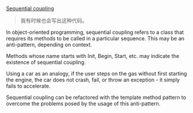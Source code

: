 [Sequential coupling](https://en.wikipedia.org/wiki/Sequential_coupling)

> 我有时候也会写出这种代码。

In object-oriented programming, sequential coupling refers to a class that requires its methods to be called in a particular sequence. This may be an anti-pattern, depending on context.

Methods whose name starts with Init, Begin, Start, etc. may indicate the existence of sequential coupling.

Using a car as an analogy, if the user steps on the gas without first starting the engine, the car does not crash, fail, or throw an exception - it simply fails to accelerate.

Sequential coupling can be refactored with the template method pattern to overcome the problems posed by the usage of this anti-pattern.